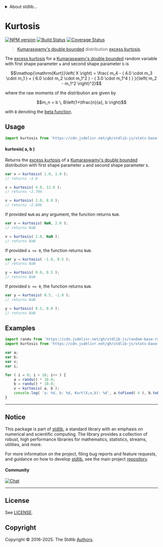 <!--

@license Apache-2.0

Copyright (c) 2018 The Stdlib Authors.

Licensed under the Apache License, Version 2.0 (the "License");
you may not use this file except in compliance with the License.
You may obtain a copy of the License at

   http://www.apache.org/licenses/LICENSE-2.0

Unless required by applicable law or agreed to in writing, software
distributed under the License is distributed on an "AS IS" BASIS,
WITHOUT WARRANTIES OR CONDITIONS OF ANY KIND, either express or implied.
See the License for the specific language governing permissions and
limitations under the License.

-->


<details>
  <summary>
    About stdlib...
  </summary>
  <p>We believe in a future in which the web is a preferred environment for numerical computation. To help realize this future, we've built stdlib. stdlib is a standard library, with an emphasis on numerical and scientific computation, written in JavaScript (and C) for execution in browsers and in Node.js.</p>
  <p>The library is fully decomposable, being architected in such a way that you can swap out and mix and match APIs and functionality to cater to your exact preferences and use cases.</p>
  <p>When you use stdlib, you can be absolutely certain that you are using the most thorough, rigorous, well-written, studied, documented, tested, measured, and high-quality code out there.</p>
  <p>To join us in bringing numerical computing to the web, get started by checking us out on <a href="https://github.com/stdlib-js/stdlib">GitHub</a>, and please consider <a href="https://opencollective.com/stdlib">financially supporting stdlib</a>. We greatly appreciate your continued support!</p>
</details>

# Kurtosis

[![NPM version][npm-image]][npm-url] [![Build Status][test-image]][test-url] [![Coverage Status][coverage-image]][coverage-url] <!-- [![dependencies][dependencies-image]][dependencies-url] -->

> [Kumaraswamy's double bounded][kumaraswamy-distribution] distribution [excess kurtosis][kurtosis].

<!-- Section to include introductory text. Make sure to keep an empty line after the intro `section` element and another before the `/section` close. -->

<section class="intro">

The [excess kurtosis][kurtosis] for a [Kumaraswamy's double bounded][kumaraswamy-distribution] random variable with first shape parameter `a` and second shape parameter `b` is

<!-- <equation class="equation" label="eq:kumaraswamy_kurtosis" align="center" raw="\operatorname{Kurt}\left( X \right) = \frac{ m_4 - ( 4.0 \cdot m_3 \cdot m_1 ) + ( 6.0 \cdot m_2 \cdot m_1^2 ) - ( 3.0 \cdot m_1^4 ) ) }{\left( m_2 - m_1^2 \right)^2}" alt="Excess kurtosis for a Kumaraswamy's double bounded distribution."> -->

```math
\mathop{\mathrm{Kurt}}\left( X \right) = \frac{ m_4 - ( 4.0 \cdot m_3 \cdot m_1 ) + ( 6.0 \cdot m_2 \cdot m_1^2 ) - ( 3.0 \cdot m_1^4 ) ) }{\left( m_2 - m_1^2 \right)^2}
```

<!-- <div class="equation" align="center" data-raw-text="\operatorname{Kurt}\left( X \right) = \frac{ m_4 - ( 4.0 \cdot m_3 \cdot m_1 ) + ( 6.0 \cdot m_2 \cdot m_1^2 ) - ( 3.0 \cdot m_1^4 ) ) }{\left( m_2 - m_1^2 \right)^2}" data-equation="eq:kumaraswamy_kurtosis">
    <img src="https://cdn.jsdelivr.net/gh/stdlib-js/stdlib@591cf9d5c3a0cd3c1ceec961e5c49d73a68374cb/lib/node_modules/@stdlib/stats/base/dists/kumaraswamy/kurtosis/docs/img/equation_kumaraswamy_kurtosis.svg" alt="Excess kurtosis for a Kumaraswamy's double bounded distribution.">
    <br>
</div> -->

<!-- </equation> -->

where the raw moments of the distribution are given by

<!-- <equation class="equation" label="eq:kumaraswamy_raw_moments" align="center" raw="m_n = b \, B\left(1+\tfrac{n}{a}, b \right)" alt="Raw moments for a Kumaraswamy's double bounded distribution."> -->

```math
m_n = b \, B\left(1+\tfrac{n}{a}, b \right)
```

<!-- <div class="equation" align="center" data-raw-text="m_n = b \, B\left(1+\tfrac{n}{a}, b \right)" data-equation="eq:kumaraswamy_raw_moments">
    <img src="https://cdn.jsdelivr.net/gh/stdlib-js/stdlib@591cf9d5c3a0cd3c1ceec961e5c49d73a68374cb/lib/node_modules/@stdlib/stats/base/dists/kumaraswamy/kurtosis/docs/img/equation_kumaraswamy_raw_moments.svg" alt="Raw moments for a Kumaraswamy's double bounded distribution.">
    <br>
</div> -->

<!-- </equation> -->

with `B` denoting the [beta function][beta-function].

</section>

<!-- /.intro -->

<!-- Package usage documentation. -->



<section class="usage">

## Usage

```javascript
import kurtosis from 'https://cdn.jsdelivr.net/gh/stdlib-js/stats-base-dists-kumaraswamy-kurtosis@deno/mod.js';
```

#### kurtosis( a, b )

Returns the [excess kurtosis][kurtosis] of a [Kumaraswamy's double bounded][kumaraswamy-distribution] distribution with first shape parameter `a` and second shape parameter `b`.

```javascript
var v = kurtosis( 1.0, 1.0 );
// returns ~1.8

v = kurtosis( 4.0, 12.0 );
// returns ~2.704

v = kurtosis( 2.0, 8.0 );
// returns ~2.666
```

If provided `NaN` as any argument, the function returns `NaN`.

```javascript
var v = kurtosis( NaN, 2.0 );
// returns NaN

v = kurtosis( 2.0, NaN );
// returns NaN
```

If provided `a <= 0`, the function returns `NaN`.

```javascript
var y = kurtosis( -1.0, 0.5 );
// returns NaN

y = kurtosis( 0.0, 0.5 );
// returns NaN
```

If provided `b <= 0`, the function returns `NaN`.

```javascript
var y = kurtosis( 0.5, -1.0 );
// returns NaN

y = kurtosis( 0.5, 0.0 );
// returns NaN
```

</section>

<!-- /.usage -->

<!-- Package usage notes. Make sure to keep an empty line after the `section` element and another before the `/section` close. -->

<section class="notes">

</section>

<!-- /.notes -->

<!-- Package usage examples. -->

<section class="examples">

## Examples

<!-- eslint no-undef: "error" -->

```javascript
import randu from 'https://cdn.jsdelivr.net/gh/stdlib-js/random-base-randu@deno/mod.js';
import kurtosis from 'https://cdn.jsdelivr.net/gh/stdlib-js/stats-base-dists-kumaraswamy-kurtosis@deno/mod.js';

var a;
var b;
var v;
var i;

for ( i = 0; i < 10; i++ ) {
    a = randu() * 10.0;
    b = randu() * 10.0;
    v = kurtosis( a, b );
    console.log( 'a: %d, b: %d, Kurt(X;a,b): %d', a.toFixed( 4 ), b.toFixed( 4 ), v.toFixed( 4 ) );
}
```

</section>

<!-- /.examples -->

<!-- C interface documentation. -->



<!-- Section to include cited references. If references are included, add a horizontal rule *before* the section. Make sure to keep an empty line after the `section` element and another before the `/section` close. -->

<section class="references">

</section>

<!-- /.references -->

<!-- Section for related `stdlib` packages. Do not manually edit this section, as it is automatically populated. -->

<section class="related">

</section>

<!-- /.related -->

<!-- Section for all links. Make sure to keep an empty line after the `section` element and another before the `/section` close. -->


<section class="main-repo" >

* * *

## Notice

This package is part of [stdlib][stdlib], a standard library with an emphasis on numerical and scientific computing. The library provides a collection of robust, high performance libraries for mathematics, statistics, streams, utilities, and more.

For more information on the project, filing bug reports and feature requests, and guidance on how to develop [stdlib][stdlib], see the main project [repository][stdlib].

#### Community

[![Chat][chat-image]][chat-url]

---

## License

See [LICENSE][stdlib-license].


## Copyright

Copyright &copy; 2016-2025. The Stdlib [Authors][stdlib-authors].

</section>

<!-- /.stdlib -->

<!-- Section for all links. Make sure to keep an empty line after the `section` element and another before the `/section` close. -->

<section class="links">

[npm-image]: http://img.shields.io/npm/v/@stdlib/stats-base-dists-kumaraswamy-kurtosis.svg
[npm-url]: https://npmjs.org/package/@stdlib/stats-base-dists-kumaraswamy-kurtosis

[test-image]: https://github.com/stdlib-js/stats-base-dists-kumaraswamy-kurtosis/actions/workflows/test.yml/badge.svg?branch=main
[test-url]: https://github.com/stdlib-js/stats-base-dists-kumaraswamy-kurtosis/actions/workflows/test.yml?query=branch:main

[coverage-image]: https://img.shields.io/codecov/c/github/stdlib-js/stats-base-dists-kumaraswamy-kurtosis/main.svg
[coverage-url]: https://codecov.io/github/stdlib-js/stats-base-dists-kumaraswamy-kurtosis?branch=main

<!--

[dependencies-image]: https://img.shields.io/david/stdlib-js/stats-base-dists-kumaraswamy-kurtosis.svg
[dependencies-url]: https://david-dm.org/stdlib-js/stats-base-dists-kumaraswamy-kurtosis/main

-->

[chat-image]: https://img.shields.io/gitter/room/stdlib-js/stdlib.svg
[chat-url]: https://app.gitter.im/#/room/#stdlib-js_stdlib:gitter.im

[stdlib]: https://github.com/stdlib-js/stdlib

[stdlib-authors]: https://github.com/stdlib-js/stdlib/graphs/contributors

[umd]: https://github.com/umdjs/umd
[es-module]: https://developer.mozilla.org/en-US/docs/Web/JavaScript/Guide/Modules

[deno-url]: https://github.com/stdlib-js/stats-base-dists-kumaraswamy-kurtosis/tree/deno
[deno-readme]: https://github.com/stdlib-js/stats-base-dists-kumaraswamy-kurtosis/blob/deno/README.md
[umd-url]: https://github.com/stdlib-js/stats-base-dists-kumaraswamy-kurtosis/tree/umd
[umd-readme]: https://github.com/stdlib-js/stats-base-dists-kumaraswamy-kurtosis/blob/umd/README.md
[esm-url]: https://github.com/stdlib-js/stats-base-dists-kumaraswamy-kurtosis/tree/esm
[esm-readme]: https://github.com/stdlib-js/stats-base-dists-kumaraswamy-kurtosis/blob/esm/README.md
[branches-url]: https://github.com/stdlib-js/stats-base-dists-kumaraswamy-kurtosis/blob/main/branches.md

[stdlib-license]: https://raw.githubusercontent.com/stdlib-js/stats-base-dists-kumaraswamy-kurtosis/main/LICENSE

[beta-function]: https://en.wikipedia.org/wiki/Beta_function

[kumaraswamy-distribution]: https://en.wikipedia.org/wiki/Kumaraswamy_distribution

[kurtosis]: https://en.wikipedia.org/wiki/Kurtosis

</section>

<!-- /.links -->
